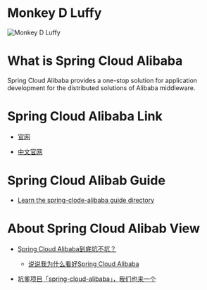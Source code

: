 # Monkey D Luffy

![Monkey D Luffy](https://github.com/DemoTransfer/Spring-Cloud-Alibaba-Guide/blob/master/docs/Monkey%20D%20Luffy/~.jpg)

# What is Spring Cloud Alibaba

Spring Cloud Alibaba provides a one-stop solution for application development for the distributed solutions of Alibaba middleware.

# Spring Cloud Alibaba Link

* <a href="https://github.com/alibaba/spring-cloud-alibaba">官网</a>

* <a href="https://github.com/alibaba/spring-cloud-alibaba/blob/master/README-zh.md">中文官网</a>

# Spring Cloud Alibab Guide

* <a href="https://github.com/DemoTransfer/Spring-Cloud-Alibaba-Guide/blob/master/docs/xmind/Spring-Cloud-Alibaba-Guide.XMAP.xmind">Learn the spring-clode-alibaba guide directory</a>

# About Spring Cloud Alibab View

* <a href="https://blog.csdn.net/j3T9Z7H/article/details/89078059">Spring Cloud Alibaba到底坑不坑？</a>

  * <a href="https://mp.weixin.qq.com/s?__biz=MzAxODcyNjEzNQ==&mid=2247487142&idx=1&sn=21e5051110cb2ebf191cfe7962e72911&chksm=9bd0a33eaca72a28d8a2ea7677b2996b4094b87f0d49b2d80203a23de8e494293495fb1c7dab&scene=21#wechat_redirect">说说我为什么看好Spring Cloud Alibaba</a>

* <a href="https://juejin.im/post/5ca723696fb9a05e20221c78">坑爹项目「spring-cloud-alibaba」，我们也来一个</a>
